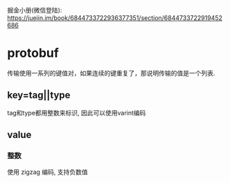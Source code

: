 掘金小册(微信登陆): https://juejin.im/book/6844733722936377351/section/6844733722919452686

# protobuf
传输使用一系列的键值对，如果连续的键重复了，那说明传输的值是一个列表.

## key=tag||type
tag和type都用整数来标识, 因此可以使用varint编码
    
## value
### 整数
使用 zigzag 编码, 支持负数值





